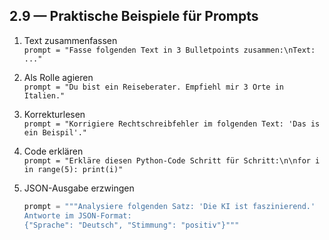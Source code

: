 ## 2.9 — Praktische Beispiele für Prompts

1. Text zusammenfassen  
   `prompt = "Fasse folgenden Text in 3 Bulletpoints zusammen:\nText: ..."`

2. Als Rolle agieren  
   `prompt = "Du bist ein Reiseberater. Empfiehl mir 3 Orte in Italien."`

3. Korrekturlesen  
   `prompt = "Korrigiere Rechtschreibfehler im folgenden Text: 'Das is ein Beispil'."`

4. Code erklären  
   `prompt = "Erkläre diesen Python-Code Schritt für Schritt:\n\nfor i in range(5): print(i)"`

5. JSON-Ausgabe erzwingen  

   ```python
   prompt = """Analysiere folgenden Satz: 'Die KI ist faszinierend.'
   Antworte im JSON-Format:
   {"Sprache": "Deutsch", "Stimmung": "positiv"}"""
   ```
